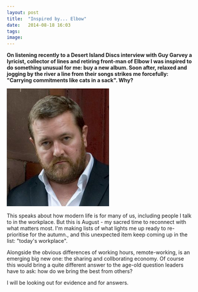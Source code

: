 ```yaml
---
layout: post
title:  "Inspired by... Elbow"
date:   2014-08-18 16:03
tags: 
image: 
---
```


**On listening recently to a Desert Island Discs interview with Guy Garvey a lyricist, collector of lines and retiring front-man of Elbow I was inspired to do something unusual for me: buy a new album. Soon after, relaxed and jogging by the river  a line from their songs strikes me forcefully: "Carrying commitments like cats in a sack". Why?**

![](/libb/images/guy_garvey.png)

This speaks about how modern life is for many of us, including people I talk to in the workplace. But this is August - my sacred time to reconnect with what matters most. I'm making lists of what lights me up ready to re-prioritise for the autumn., and this unexpected item keep coming up in the list: "today's workplace". 

Alongside the obvious differences of working hours, remote-working, is an emerging big new one: the sharing and collborating economy. Of course this would bring a quite different answer to the age-old question leaders have to ask: how do we bring the best from others?

I will be looking out for evidence and for answers.   
